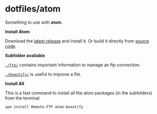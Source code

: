# dotfiles/atom

Something to use with **atom**.

**Install Atom**

Download the [latest release](https://github.com/atom/atom/releases/latest) and install it. Or build it directly from [source code](https://github.com/atom/atom/blob/master/docs/build-instructions/linux.md).

**Subfolder available**

[`./ftp/`](ftp/) contains important information to manage an ftp connection.

[`./beautify/`](ftp/) is useful to improve a file.

**Install All**

This is a fast command to install all the atom packages (in the subfolders) from the terminal.

```bash
apm install Remote-FTP atom-beautify
```